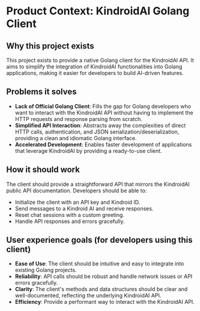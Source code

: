 # Product Context: KindroidAI Golang Client

## Why this project exists
This project exists to provide a native Golang client for the KindroidAI API. It aims to simplify the integration of KindroidAI functionalities into Golang applications, making it easier for developers to build AI-driven features.

## Problems it solves
- **Lack of Official Golang Client**: Fills the gap for Golang developers who want to interact with the KindroidAI API without having to implement the HTTP requests and response parsing from scratch.
- **Simplified API Interaction**: Abstracts away the complexities of direct HTTP calls, authentication, and JSON serialization/deserialization, providing a clean and idiomatic Golang interface.
- **Accelerated Development**: Enables faster development of applications that leverage KindroidAI by providing a ready-to-use client.

## How it should work
The client should provide a straightforward API that mirrors the KindroidAI public API documentation. Developers should be able to:
- Initialize the client with an API key and Kindroid ID.
- Send messages to a Kindroid AI and receive responses.
- Reset chat sessions with a custom greeting.
- Handle API responses and errors gracefully.

## User experience goals (for developers using this client)
- **Ease of Use**: The client should be intuitive and easy to integrate into existing Golang projects.
- **Reliability**: API calls should be robust and handle network issues or API errors gracefully.
- **Clarity**: The client's methods and data structures should be clear and well-documented, reflecting the underlying KindroidAI API.
- **Efficiency**: Provide a performant way to interact with the KindroidAI API.
